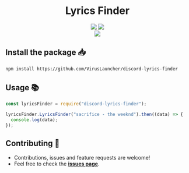 <h1 align="center">Lyrics Finder</h1>
<p align="center">
   <a href="https://www.npmjs.com/package/@jeve/lyrics-finder"><img src="https://img.shields.io/npm/v/@jeve/lyrics-finder.svg?style=flat-square" /></a>
   <a href="https://github.com/jeve/lyrics-finder/blob/main/LICENSE"><img src="https://nuggies.js.org/assets/img/license.ade17f5e.svg" /></a>
   <br>
   <a href="https://www.npmjs.com/package/@jeve/lyrics-finder"><img src="https://nodei.co/npm/@jeve/lyrics-finder.png?downloadRank=true&downloads=true&downloadRank=true&stars=true" /></a>
</p>

## Install the package 📥
```sh
npm install https://github.com/VirusLauncher/discord-lyrics-finder
```

## Usage 📚

```js
const lyricsFinder = require("discord-lyrics-finder");

lyricsFinder.LyricsFinder("sacrifice - the weeknd").then((data) => {
  console.log(data);
});
```

## Contributing 🤝

- Contributions, issues and feature requests are welcome!
- Feel free to check the **[issues page](https://github.com/jeve-stobs/lyrics-finder/issues)**.
